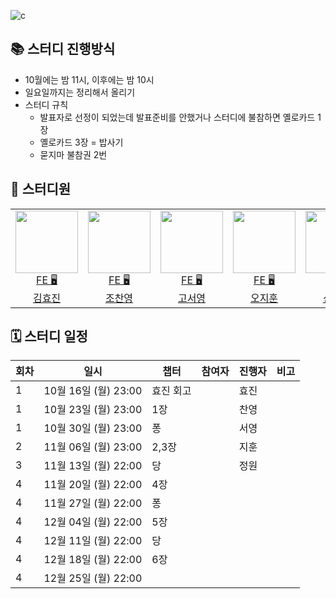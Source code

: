 
![c](https://github.com/beerair/awesome-study/assets/49899406/f3abe1f0-a85e-4c8a-a259-86dd320e3d5e)

## 📚 스터디 진행방식

- 10월에는 밤 11시, 이후에는 밤 10시
- 일요일까지는 정리해서 올리기
- 스터디 규칙
    - 발표자로 선정이 되었는데 발표준비를 안했거나 스터디에 불참하면 옐로카드 1장
    - 옐로카드 3장 = 밥사기
    - 묻지마 불참권 2번

## 🐥 스터디원

<table>

<tr>
  <td align=center>
  <a href="https://github.com/hy57in">
  <img src="https://avatars.githubusercontent.com/u/60775453?v=4" width="100px" />
  <br/>
  FE 🖥
  <br/>
  김효진
  </a>
  </td>

  <td align=center>
  <a href="https://github.com/cyjo9603">
  <img src="https://avatars.githubusercontent.com/u/49899406?v=4" width="100px" />
  <br/>
  FE 🖥
  <br/>
  조찬영
  </a>
  </td>

  <td align=center>
  <a href="https://github.com/syoung125">
  <img src="https://avatars.githubusercontent.com/u/39763891?v=4" width="100px"  />
  <br/>
  FE 🖥
  <br/>
  고서영
  </a>
  </td>

  <td align=center>
  <a href="https://github.com/hoo00nn">
  <img src="https://avatars.githubusercontent.com/u/52775389?v=4" width="100px"  />
  <br/>
  FE 🖥
  <br/>
  오지훈
  </a>
  </td>

  <td align=center>
  <a href="https://github.com/newgardener">
  <img src="https://avatars.githubusercontent.com/u/30281850?v=4" width="100px"  />
  <br/>
  FE 🖥
  <br/>
  신정원
  </a>
  </td>

  </tr>

</table>

## 🗓 스터디 일정

| 회차 | 일시                | 챕터    | 참여자 | 진행자 | 비고      |
|----|-------------------|-------|--|-----|---------|
| 1  | 10월 16일 (월) 23:00 | 효진 회고 |  | 효진  |         |
| 1  | 10월 23일 (월) 23:00 | 1장    |  | 찬영  |         |
| 1  | 10월 30일 (월) 23:00 | 퐁     |  | 서영  |         |
| 2  | 11월 06일 (월) 23:00 | 2,3장  |  | 지훈  |         |
| 3  | 11월 13일 (월) 22:00 | 당     |  | 정원  |         |
| 4  | 11월 20일 (월) 22:00 | 4장    |  |     |         |
| 4  | 11월 27일 (월) 22:00 | 퐁     |  |     |         |
| 4  | 12월 04일 (월) 22:00 | 5장    |  |     |         |
| 4  | 12월 11일 (월) 22:00 | 당     |  |     |         |
| 4  | 12월 18일 (월) 22:00 | 6장    |  |     |         |
| 4  | 12월 25일 (월) 22:00 |       |  |     |         |
